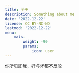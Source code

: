 ```yaml
---
title: 关于
description: Something about me
date: '2022-12-22'
license: CC BY-NC-ND
lastmod: '2022-12-22'
menu:
    main: 
        weight: -90
        params:
            icon: user
---
```

你所见即我，好与坏都不反驳